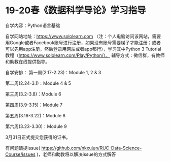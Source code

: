 # 19-20春《数据科学导论》学习指导


自学内容：Python语言基础

自学网站地址：https://www.sololearn.com （注：个人电脑访问该网站，需要用Google或者Facebook账号进行注册，如果没有账号需要梯子才能注册；或者可以先用app注册，然后登录用网站或者app都行），学习其中Python 3 Tutorial教程（https://www.sololearn.com/Play/Python/）。
辅导方式：微信群，有教师和助教在线提供指导。

自学安排：
第一周(2.17-2.23)：Module 1, 2 & 3 

第二周(2.24-3.1)：Module 4 & 5 

第三周(3.2-3.8)：Module 6

第四周(3.9-3.15)：Module 7

第五周(3.16-3.22)：Module 8

第六周(3.23-3.30)：Module 9

3月31日正式提交您获得的证书。


有问题请提issue( https://github.com/nkxujun/RUC-Data-Science-Course/issues )，老师和助教将以解决issue的方式解答


